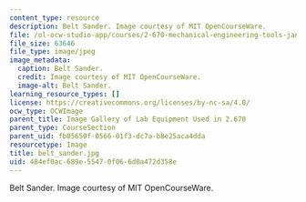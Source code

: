 ```yaml
---
content_type: resource
description: Belt Sander. Image courtesy of MIT OpenCourseWare.
file: /ol-ocw-studio-app/courses/2-670-mechanical-engineering-tools-january-iap-2004/484ef0ac689e55470f066d0a472d358e_belt_sander.jpg
file_size: 63646
file_type: image/jpeg
image_metadata:
  caption: Belt Sander.
  credit: Image courtesy of MIT OpenCourseWare.
  image-alt: Belt Sander.
learning_resource_types: []
license: https://creativecommons.org/licenses/by-nc-sa/4.0/
ocw_type: OCWImage
parent_title: Image Gallery of Lab Equipment Used in 2.670
parent_type: CourseSection
parent_uid: fb05650f-0566-01f3-dc7a-b8e25aca4dda
resourcetype: Image
title: belt_sander.jpg
uid: 484ef0ac-689e-5547-0f06-6d0a472d358e
---
```

Belt Sander. Image courtesy of MIT OpenCourseWare.